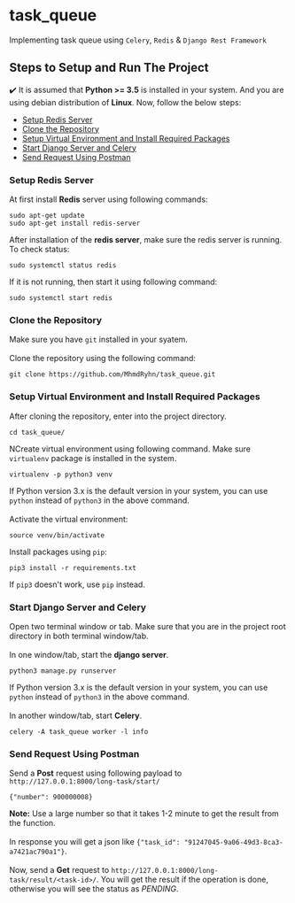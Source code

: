 # task_queue
Implementing task queue using `Celery`, `Redis` & `Django Rest Framework`



## Steps to Setup and Run The Project
:heavy_check_mark: It is assumed that **Python >= 3.5** is installed in your system. And you are using debian distribution of **Linux**. Now, follow the below steps:
- [Setup Redis Server](#setup-redis-server)
- [Clone the Repository](#clone-the-repository)
- [Setup Virtual Environment and Install Required Packages](#setup-virtual-environment-and-install-required-packages)
- [Start Django Server and Celery](#start-django-server-and-celery)
- [Send Request Using Postman](#send-request-using-postman)



### Setup Redis Server
At first install **Redis** server using following commands:
```
sudo apt-get update
sudo apt-get install redis-server
```
After installation of the **redis server**, make sure the redis server is running. To check status:
```
sudo systemctl status redis
```
If it is not running, then start it using following command:
```
sudo systemctl start redis
```


### Clone the Repository
Make sure you have `git` installed in your syatem. <br><br>
Clone the repository using the following command:
```
git clone https://github.com/MhmdRyhn/task_queue.git
```


### Setup Virtual Environment and Install Required Packages
After cloning the repository, enter into the project directory.
```
cd task_queue/
```
NCreate virtual environment using following command. Make sure `virtualenv` package is installed in the system.
```
virtualenv -p python3 venv
```
If Python version 3.x is the default version in your system, you can use `python` instead of `python3` in the above command. <br><br>
Activate the virtual environment:
```
source venv/bin/activate
```
Install packages using `pip`:
```
pip3 install -r requirements.txt
```
If `pip3` doesn't work, use `pip` instead.



### Start Django Server and Celery
Open two terminal window or tab. Make sure that you are in the project root directory in both terminal window/tab. <br><br>
In one window/tab, start the **django server**.
```
python3 manage.py runserver
```
If Python version 3.x is the default version in your system, you can use `python` instead of `python3` in the above command. <br><br>
In another window/tab, start **Celery**.
```
celery -A task_queue worker -l info 
```


### Send Request Using Postman
Send a **Post** request using following payload to `http://127.0.0.1:8000/long-task/start/`
```
{"number": 900000008}
```
**Note:** Use a large number so that it takes 1-2 minute to get the result from the function. <br><br>
In response you will get a json like `{"task_id": "91247045-9a06-49d3-8ca3-a7421ac790a1"}`. <br><br>
Now, send a **Get** request to `http://127.0.0.1:8000/long-task/result/<task-id>/`. You will get the result if the operation is done, otherwise you will see the status as *PENDING*.





